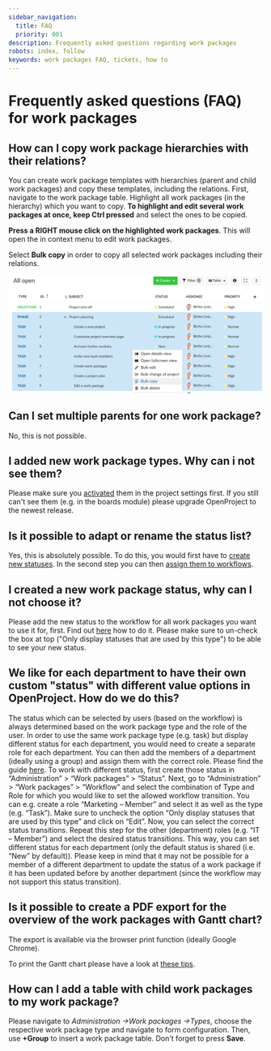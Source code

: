 ```yaml
---
sidebar_navigation:
  title: FAQ
  priority: 001
description: Frequently asked questions regarding work packages
robots: index, follow
keywords: work packages FAQ, tickets, how to
---
```


# Frequently asked questions (FAQ) for work packages

## How can I copy work package hierarchies with their relations?

You can create work package templates with hierarchies (parent and child work packages) and copy these templates, including the relations.
First, navigate to the work package table. Highlight all work packages (in the hierarchy) which you want to copy. **To highlight and edit several work packages at once, keep Ctrl pressed** and select the ones to be copied.

**Press a RIGHT mouse click on the highlighted work packages**. This will open the in context menu to edit work packages.

Select **Bulk copy** in order to copy all selected work packages including their relations.

![image-20200331132513748](image-20200331132513748.png)

## Can I set multiple parents for one work package?

No, this is not possible. 

## I added new work package types. Why can i not see them?

Please make sure you [activated](../projects/project-settings/work-package-types/) them in the project settings first. If you still can't see them (e.g. in the boards module) please upgrade OpenProject to the newest release.

## Is it possible to adapt or rename the status list?

Yes, this is absolutely possible. To do this, you would first have to [create new statuses](../../system-admin-guide/manage-work-packages/work-package-status/).
In the second step you can then [assign them to workflows](../../system-admin-guide/manage-work-packages/work-package-workflows/).

## I created a new work package status, why can I not choose it?

Please add the new status to the workflow for all work packages you want to use it for, first. Find out [here](../../system-admin-guide/manage-work-packages/work-package-workflows) how to do it. Please make sure to un-check the box at top ("Only display statuses that are used by this type") to be able to see your new status.

## We like for each department to have their own custom "status" with different value options in OpenProject. How do we do this?

The status which can be selected by users (based on the workflow) is always determined based on the work package type and the role of the user. In order to use the same work package type (e.g. task) but display different status for each department, you would need to create a separate role for each department. You can then add the members of a department (ideally using a group) and assign them with the correct role. Please find the guide [here](../../system-admin-guide/manage-work-packages/work-package-workflows/#edit-workflows).
To work with different status, first create those status in “Administration” > “Work packages” > “Status”.
Next, go to “Administration” > “Work packages” > “Workflow” and select the combination of Type and Role for which you would like to set the allowed workflow transition.
You can e.g. create a role “Marketing – Member” and select it as well as the type (e.g. “Task”). Make sure to uncheck the option “Only display statuses that are used by this type” and click on “Edit”. Now, you can select the correct status transitions.
Repeat this step for the other (department) roles (e.g. “IT – Member”) and select the desired status transitions. This way, you can set different status for each department (only the default status is shared (i.e. “New” by default)). 
Please keep in mind that it may not be possible for a member of a different department to update the status of a work package if it has been updated before by another department (since the workflow may not support this status transition).

## Is it possible to create a PDF export for the overview of the work packages with Gantt chart?

The export is available via the browser print function (ideally Google Chrome).

To print the Gantt chart please have a look at [these tips](../gantt-chart/#how-to-print-a-gantt-chart).

## How can I add a table with child work packages to my work package?

Please navigate to *Administration ->Work packages ->Types*, choose the respective work package type and navigate to form configuration. Then, use **+Group** to insert a work package table. Don't forget to press **Save**.